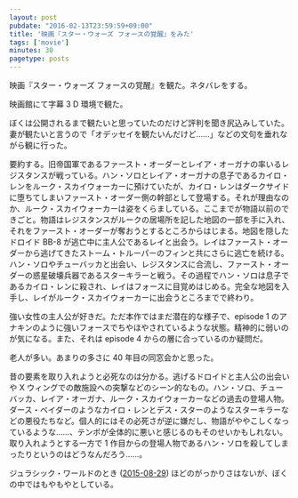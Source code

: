 ```yaml
---
layout: post
pubdate: "2016-02-13T23:59:59+09:00"
title: '映画『スター・ウォーズ フォースの覚醒』をみた'
tags: ['movie']
minutes: 30
pagetype: posts
---
```

映画『スター・ウォーズ フォースの覚醒』を観た。ネタバレをする。

映画館にて字幕 3 D 環境で観た。

ぼくは公開されるまで観たいと思っていたのだけど評判を聞き尻込みしていた。妻が観たいと言うので「オデッセイを観たいんだけど……」などの文句を垂れながら観に行った。

要約する。旧帝国軍であるファースト・オーダーとレイア・オーガナの率いるレジスタンスが戦っている。ハン・ソロとレイア・オーガナの息子であるカイロ・レンをルーク・スカイウォーカーに預けていたが、カイロ・レンはダークサイドに堕ちてしまいファースト・オーダー側の幹部として登場する。それが理由なのか、ルーク・スカイウォーカーは姿をくらましている。ここまでが物語以前のできごと。物語はレジスタンスがルークの居場所を記した地図の一部を手に入れ、それをファースト・オーダーが奪おうとするところからはじまる。地図を隠したドロイド BB-8 が逃亡中に主人公であるレイと出会う。レイはファースト・オーダーから逃げてきたストーム・トルーパーのフィンと共にさらに逃亡を続ける。ハン・ソロやチューバッカと出会い、レジスタンスに合流し、ファースト・オーダーの惑星破壊兵器であるスターキラーと戦う。その過程でハン・ソロは息子であるカイロ・レンに殺され、レイはフォースに目覚めはじめる。完全な地図を入手し、レイがルーク・スカイウォーカーに出会うところまでで終わり。

強い女性の主人公が好きだ。ただ本作ではまだ潜在的な様子で、episode 1 のアナキンのように強いフォースでちやほやされているような状態。精神的に弱いのが気になる。また、それは episode 4 からの層に合っているのか疑問だ。

老人が多い。あまりの多さに 40 年目の同窓会かと思った。

昔の要素を取り入れようと必死なのは分かる。逃げるドロイドと主人公の出会いや X ウィングでの敵施設への突撃などのシーン的なもの。ハン・ソロ、チューバッカ、レイア・オーガナ、ルーク・スカイウォーカーなどの過去の登場人物。ダース・ベイダーのようなカイロ・レンとデス・スターのようなスターキラーなどの悪役たちなど。個人的にはその必死さが逆に嫌だし、物語がややこしくなっているような……、テンポが全体的に悪いと感じるのもそのせいかもしれない。取り入れようとする一方で 1 作目からの登場人物であるハン・ソロを殺してしまったりというのはどうなんだろう……。

ジュラシック・ワールドのとき ([2015-08-29][]) ほどのがっかりさはないが、ぼくの中ではもやもやとしている。

[2015-08-29]: http://blog.bouzuya.net/2015/08/29/
